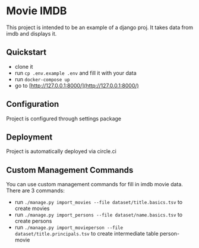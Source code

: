 # Movie IMDB

This project is intended to be an example of a django proj. It takes data from imdb and displays it.


## Quickstart
- clone it
- run `cp .env.example .env` and fill it with your data
- run `docker-compose up`
- go to [http://127.0.0.1:8000/](http://127.0.0.1:8000/)


## Configuration
Project is configured through settings package

## Deployment
Project is automatically deployed via circle.ci

## Custom Management Commands
You can use custom management commands for fill in imdb movie data. There are 3 commands:
- run `./manage.py import_movies --file dataset/title.basics.tsv` to create movies
- run `./manage.py import_persons --file dataset/name.basics.tsv` to create persons
- run `./manage.py import_movieperson --file dataset/title.principals.tsv` to create intermediate table person-movie
